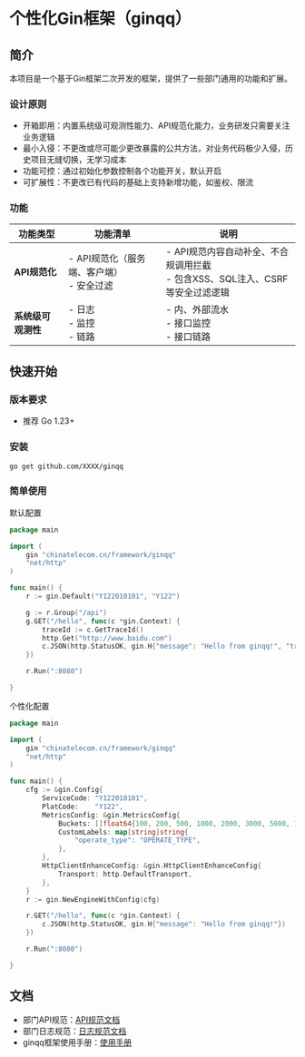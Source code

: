 # 个性化Gin框架（ginqq）
## 简介
本项目是一个基于Gin框架二次开发的框架，提供了一些部门通用的功能和扩展。
### 设计原则
- 开箱即用：内置系统级可观测性能力、API规范化能力，业务研发只需要关注业务逻辑
- 最小入侵：不更改或尽可能少更改暴露的公共方法，对业务代码极少入侵，历史项目无缝切换，无学习成本
- 功能可控：通过初始化参数控制各个功能开关，默认开启
- 可扩展性：不更改已有代码的基础上支持新增功能，如鉴权、限流

### 功能
| **功能类型**               | **功能清单**                                                                 | **说明**|                                                                 
|----------------------------|------------------------------------------------------------------------------|--------------------------------------------------------------------------|
| **API规范化**              | - API规范化（服务端、客户端）<br>- 安全过滤| - API规范内容自动补全、不合规调用拦截<br>- 包含XSS、SQL注入、CSRF等安全过滤逻辑|
| **系统级可观测性**         | - 日志<br>- 监控<br>- 链路<br>        | - 内、外部流水<br>- 接口监控<br>- 接口链路  | 


## 快速开始
### 版本要求
- 推荐 Go 1.23+
### 安装
```bash
go get github.com/XXXX/ginqq

```
### 简单使用
默认配置
```go
package main

import (
	gin "chinatelecom.cn/framework/ginqq"
	"net/http"
)

func main() {
	r := gin.Default("Y122010101", "Y122")

	g := r.Group("/api")
	g.GET("/hello", func(c *gin.Context) {
		traceId := c.GetTraceId()
		http.Get("http://www.baidu.com")
		c.JSON(http.StatusOK, gin.H{"message": "Hello from ginqq!", "traceId": traceId})
	})

	r.Run(":8080")

}
```
个性化配置
```go
package main

import (
	gin "chinatelecom.cn/framework/ginqq"
	"net/http"
)

func main() {
	cfg := &gin.Config{
		ServiceCode: "Y122010101",
		PlatCode:    "Y122",
		MetricsConfig: &gin.MetricsConfig{
			Buckets: []float64{100, 200, 500, 1000, 2000, 3000, 5000, 10000},
			CustomLabels: map[string]string{
				"operate_type": "OPERATE_TYPE",
			},
		},
		HttpClientEnhanceConfig: &gin.HttpClientEnhanceConfig{
			Transport: http.DefaultTransport,
		},
	}
	r := gin.NewEngineWithConfig(cfg)

	r.GET("/hello", func(c *gin.Context) {
		c.JSON(http.StatusOK, gin.H{"message": "Hello from ginqq!"})
	})

	r.Run(":8080")

}
```

## 文档
- 部门API规范：[API规范文档](https://f9jctod099.feishu.cn/file/JuyabkP8RogqVyx4qo3cjnI6nEg)
- 部门日志规范：[日志规范文档](https://f9jctod099.feishu.cn/file/WhHzbmlSboIqI8xdwrJcADgYnVc)
- ginqq框架使用手册：[使用手册](https://f9jctod099.feishu.cn/docx/HqBtdOWukozvHlxnkvaccjhlnWd)



